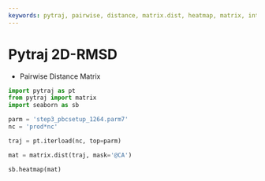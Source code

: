 ```yaml
---
keywords: pytraj, pairwise, distance, matrix.dist, heatmap, matrix, interaction
---
```


# __Pytraj__ 2D-RMSD

- Pairwise Distance Matrix

```python
import pytraj as pt
from pytraj import matrix
import seaborn as sb

parm = 'step3_pbcsetup_1264.parm7'
nc = 'prod*nc'

traj = pt.iterload(nc, top=parm)

mat = matrix.dist(traj, mask='@CA')

sb.heatmap(mat)
```
